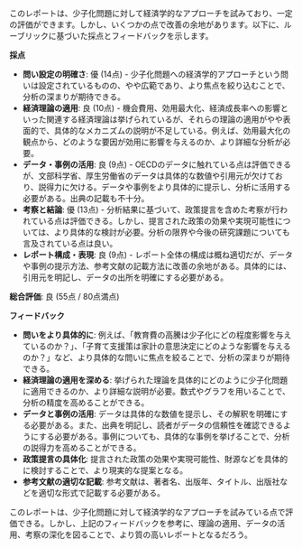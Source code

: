 このレポートは、少子化問題に対して経済学的なアプローチを試みており、一定の評価ができます。しかし、いくつかの点で改善の余地があります。以下に、ルーブリックに基づいた採点とフィードバックを示します。

**採点**

* **問い設定の明確さ**: 優 (14点) - 少子化問題への経済学的アプローチという問いは設定されているものの、やや広範であり、より焦点を絞り込むことで、分析の深まりが期待できる。
* **経済理論の適用**: 良 (10点) - 機会費用、効用最大化、経済成長率への影響といった関連する経済理論は挙げられているが、それらの理論の適用がやや表面的で、具体的なメカニズムの説明が不足している。例えば、効用最大化の観点から、どのような要因が効用に影響を与えるのか、より詳細な分析が必要。
* **データ・事例の活用**: 良 (9点) - OECDのデータに触れている点は評価できるが、文部科学省、厚生労働省のデータは具体的な数値や引用元が欠けており、説得力に欠ける。データや事例をより具体的に提示し、分析に活用する必要がある。出典の記載も不十分。
* **考察と結論**: 優 (13点) - 分析結果に基づいて、政策提言を含めた考察が行われている点は評価できる。しかし、提言された政策の効果や実現可能性については、より具体的な検討が必要。分析の限界や今後の研究課題についても言及されている点は良い。
* **レポート構成・表現**: 良 (9点) - レポート全体の構成は概ね適切だが、データや事例の提示方法、参考文献の記載方法に改善の余地がある。具体的には、引用元を明記し、データの出所を明確にする必要がある。


**総合評価**: 良 (55点 / 80点満点)

**フィードバック**

* **問いをより具体的に**: 例えば、「教育費の高騰は少子化にどの程度影響を与えているのか？」、「子育て支援策は家計の意思決定にどのような影響を与えるのか？」など、より具体的な問いに焦点を絞ることで、分析の深まりが期待できる。
* **経済理論の適用を深める**: 挙げられた理論を具体的にどのように少子化問題に適用できるのか、より詳細な説明が必要。数式やグラフを用いることで、分析の精度を高めることができる。
* **データと事例の活用**: データは具体的な数値を提示し、その解釈を明確にする必要がある。また、出典を明記し、読者がデータの信頼性を確認できるようにする必要がある。事例についても、具体的な事例を挙げることで、分析の説得力を高めることができる。
* **政策提言の具体化**: 提言された政策の効果や実現可能性、財源などを具体的に検討することで、より現実的な提案となる。
* **参考文献の適切な記載**: 参考文献は、著者名、出版年、タイトル、出版社などを適切な形式で記載する必要がある。


このレポートは、少子化問題に対して経済学的なアプローチを試みている点で評価できる。しかし、上記のフィードバックを参考に、理論の適用、データの活用、考察の深化を図ることで、より質の高いレポートとなるだろう。
